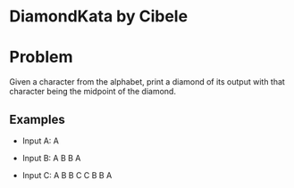 # DiamondKata by Cibele

# Problem
Given a character from the alphabet, print a diamond of its output with that character being the midpoint of the diamond.

 ## Examples

- Input A:
  A

- Input B:
   A
  B B
   A

- Input C:
    A
   B B
  C   C
   B B
    A